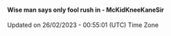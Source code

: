 #### Wise man says only fool rush in - McKidKneeKaneSir
Updated on 26/02/2023 - 00:55:01 (UTC) Time Zone
